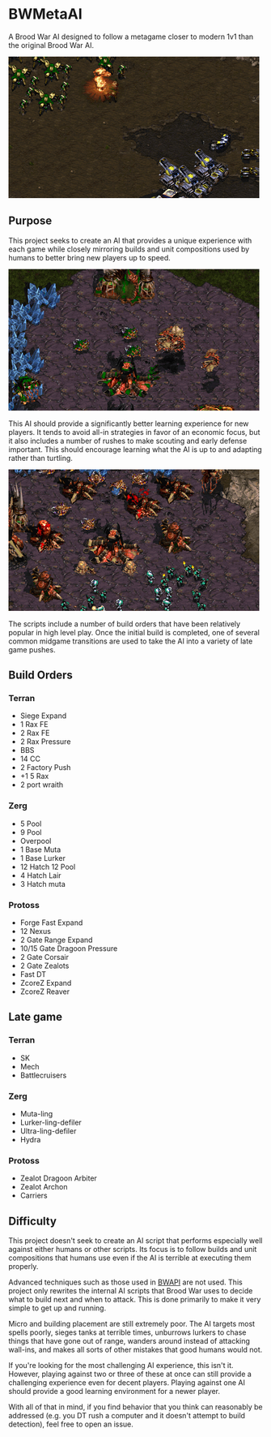 BWMetaAI
========

A Brood War AI designed to follow a metagame closer to modern 1v1 than the original Brood War AI.

![Zeal Goon vs Mech](screenshots/zeal_goon_tank.png)

Purpose
--------

This project seeks to create an AI that provides a unique experience with each game while closely mirroring builds and unit compositions used by humans to better bring new players up to speed.

![Muta Harass](screenshots/muta_harass.png)

This AI should provide a significantly better learning experience for new players. It tends to avoid all-in strategies in favor of an economic focus, but it also includes a number of rushes to make scouting and early defense important. This should encourage learning what the AI is up to and adapting rather than turtling.

![Large bio attack](screenshots/marines_sunkens.png)

The scripts include a number of build orders that have been relatively popular in high level play. Once the initial build is completed, one of several common midgame transitions are used to take the AI into a variety of late game pushes.

Build Orders
------------
 
### Terran

* Siege Expand
* 1 Rax FE
* 2 Rax FE
* 2 Rax Pressure
* BBS
* 14 CC
* 2 Factory Push
* +1 5 Rax
* 2 port wraith

### Zerg
 
* 5 Pool
* 9 Pool
* Overpool
* 1 Base Muta
* 1 Base Lurker
* 12 Hatch 12 Pool
* 4 Hatch Lair
* 3 Hatch muta

### Protoss

* Forge Fast Expand
* 12 Nexus
* 2 Gate Range Expand
* 10/15 Gate Dragoon Pressure
* 2 Gate Corsair
* 2 Gate Zealots
* Fast DT
* ZcoreZ Expand
* ZcoreZ Reaver

Late game 
---------

### Terran

* SK
* Mech
* Battlecruisers

### Zerg

* Muta-ling
* Lurker-ling-defiler
* Ultra-ling-defiler
* Hydra

### Protoss

* Zealot Dragoon Arbiter
* Zealot Archon
* Carriers

Difficulty
----------

This project doesn't seek to create an AI script that performs especially well against either humans or other scripts. Its focus is to follow builds and unit compositions that humans use even if the AI is terrible at executing them properly. 

Advanced techniques such as those used in [BWAPI](https://github.com/bwapi/bwapi) are not used. This project only rewrites the internal AI scripts that Brood War uses to decide what to build next and when to attack. This is done primarily to make it very simple to get up and running.

Micro and building placement are still extremely poor. The AI targets most spells poorly, sieges tanks at terrible times, unburrows lurkers to chase things that have gone out of range, wanders around instead of attacking wall-ins, and makes all sorts of other mistakes that good humans would not.

If you're looking for the most challenging AI experience, this isn't it. However, playing against two or three of these at once can still provide a challenging experience even for decent players. Playing against one AI should provide a good learning environment for a newer player.

With all of that in mind, if you find behavior that you think can reasonably be addressed (e.g. you DT rush a computer and it doesn't attempt to build detection), feel free to open an issue.
